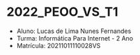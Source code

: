 # 2022_PEOO_VS_T1

- Aluno: Lucas de Lima Nunes Fernandes
- Turma: Informática Para Internet - 2 Ano
- Matrícula: 20211011110028VS

